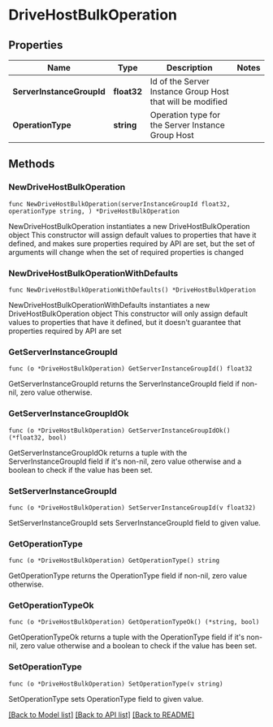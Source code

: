 # DriveHostBulkOperation

## Properties

Name | Type | Description | Notes
------------ | ------------- | ------------- | -------------
**ServerInstanceGroupId** | **float32** | Id of the Server Instance Group Host that will be modified | 
**OperationType** | **string** | Operation type for the Server Instance Group Host | 

## Methods

### NewDriveHostBulkOperation

`func NewDriveHostBulkOperation(serverInstanceGroupId float32, operationType string, ) *DriveHostBulkOperation`

NewDriveHostBulkOperation instantiates a new DriveHostBulkOperation object
This constructor will assign default values to properties that have it defined,
and makes sure properties required by API are set, but the set of arguments
will change when the set of required properties is changed

### NewDriveHostBulkOperationWithDefaults

`func NewDriveHostBulkOperationWithDefaults() *DriveHostBulkOperation`

NewDriveHostBulkOperationWithDefaults instantiates a new DriveHostBulkOperation object
This constructor will only assign default values to properties that have it defined,
but it doesn't guarantee that properties required by API are set

### GetServerInstanceGroupId

`func (o *DriveHostBulkOperation) GetServerInstanceGroupId() float32`

GetServerInstanceGroupId returns the ServerInstanceGroupId field if non-nil, zero value otherwise.

### GetServerInstanceGroupIdOk

`func (o *DriveHostBulkOperation) GetServerInstanceGroupIdOk() (*float32, bool)`

GetServerInstanceGroupIdOk returns a tuple with the ServerInstanceGroupId field if it's non-nil, zero value otherwise
and a boolean to check if the value has been set.

### SetServerInstanceGroupId

`func (o *DriveHostBulkOperation) SetServerInstanceGroupId(v float32)`

SetServerInstanceGroupId sets ServerInstanceGroupId field to given value.


### GetOperationType

`func (o *DriveHostBulkOperation) GetOperationType() string`

GetOperationType returns the OperationType field if non-nil, zero value otherwise.

### GetOperationTypeOk

`func (o *DriveHostBulkOperation) GetOperationTypeOk() (*string, bool)`

GetOperationTypeOk returns a tuple with the OperationType field if it's non-nil, zero value otherwise
and a boolean to check if the value has been set.

### SetOperationType

`func (o *DriveHostBulkOperation) SetOperationType(v string)`

SetOperationType sets OperationType field to given value.



[[Back to Model list]](../README.md#documentation-for-models) [[Back to API list]](../README.md#documentation-for-api-endpoints) [[Back to README]](../README.md)


